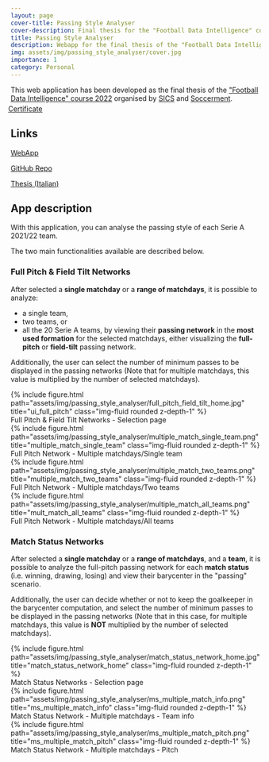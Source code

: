 ```yaml
---
layout: page
cover-title: Passing Style Analyser
cover-description: Final thesis for the "Football Data Intelligence" course 2022 (by SICS and Soccerment)
title: Passing Style Analyser
description: Webapp for the final thesis of the "Football Data Intelligence" course 2022 (by SICS and Soccerment)
img: assets/img/passing_style_analyser/cover.jpg
importance: 1
category: Personal
---
```

This web application has been developed as the final thesis of the ["Football Data Intelligence" course 2022](https://www.sics.it/corso-football-data-intelligence/) organised by [SICS](https://www.sics.it/en/) and [Soccerment](https://soccerment.com/).

<div class="links" style="margin-top: -10px; margin-left: -5px; margin-bottom: 20px">
    <a href="/assets/pdf/certificates/FDI_Certificato_Purificato_Erasmo.pdf" class="btn btn-sm z-depth-0" role="button">Certificate</a>
</div>


## Links

<i class="fa-solid fa-globe"></i> [WebApp](https://erasmopurif-passing-style-analysis--home-xkeymq.streamlit.app/)

<i class="fa-brands fa-github"></i> [GitHub Repo](https://github.com/erasmopurif/passing_style_analysis)

<i class="fa-solid fa-file-pdf"></i> [Thesis (Italian)](/assets/pdf/thesis/purificato_fdi_thesis.pdf)


## App description

With this application, you can analyse the passing style of each Serie A 2021/22 team.

The two main functionalities available are described below.

### Full Pitch & Field Tilt Networks

After selected a **single matchday** or a **range of matchdays**, it is possible to analyze:
* a single team,
* two teams, or
* all the 20 Serie A teams,
by viewing their **passing network** in the **most used formation** for the selected matchdays, either visualizing the **full-pitch** or **field-tilt** passing network.

Additionally, the user can select the number of minimum passes to be displayed in the passing networks (Note that for multiple matchdays, this value is multiplied by the number of selected matchdays).

<!-- Fig: Full Pitch & Field Tilt Networks - Selection page -->
<div class="row">
    <div class="col-sm mt-3 mt-md-0">
        {% include figure.html path="assets/img/passing_style_analyser/full_pitch_field_tilt_home.jpg" title="ui_full_pitch" class="img-fluid rounded z-depth-1" %}
    </div>
</div>
<div class="caption">
    Full Pitch & Field Tilt Networks - Selection page 
</div>

<!-- Fig: Full Pitch Network - Multiple matchdays/Single team -->
<div class="row">
    <div class="col-sm mt-3 mt-md-0">
        {% include figure.html path="assets/img/passing_style_analyser/multiple_match_single_team.png" title="multiple_match_single_team" class="img-fluid rounded z-depth-1" %}
    </div>
</div>
<div class="caption">
    Full Pitch Network - Multiple matchdays/Single team 
</div>

<!-- Fig: Full Pitch Network - Multiple matchdays/Two teams -->
<div class="row">
    <div class="col-sm mt-3 mt-md-0">
        {% include figure.html path="assets/img/passing_style_analyser/multiple_match_two_teams.png" title="multiple_match_two_teams" class="img-fluid rounded z-depth-1" %}
    </div>
</div>
<div class="caption">
    Full Pitch Network - Multiple matchdays/Two teams 
</div>

<!-- Fig: Full Pitch Network - Multiple matchdays/All teams -->
<div class="row">
    <div class="col-sm mt-3 mt-md-0">
        {% include figure.html path="assets/img/passing_style_analyser/multiple_match_all_teams.png" title="mult_match_all_teams" class="img-fluid rounded z-depth-1" %}
    </div>
</div>
<div class="caption">
    Full Pitch Network - Multiple matchdays/All teams 
</div>


### Match Status Networks

After selected a **single matchday** or a **range of matchdays**, and a **team**, it is possible to analyze the full-pitch passing network for each **match status** (i.e. winning, drawing, losing) and view their barycenter in the "passing" scenario.

Additionally, the user can decide whether or not to keep the goalkeeper in the barycenter computation, and select the number of minimum passes to be displayed in the passing networks (Note that in this case, for multiple matchdays, this value is **NOT** multiplied by the number of selected matchdays).

<!-- Fig: Match Status Networks - Selection page -->
<div class="row">
    <div class="col-sm mt-3 mt-md-0">
        {% include figure.html path="assets/img/passing_style_analyser/match_status_network_home.jpg" title="match_status_network_home" class="img-fluid rounded z-depth-1" %}
    </div>
</div>
<div class="caption">
    Match Status Networks - Selection page 
</div>

<!-- Fig: Match Status Network - Multiple matchdays - Team info -->
<div class="row">
    <div class="col-sm mt-3 mt-md-0">
        {% include figure.html path="assets/img/passing_style_analyser/ms_multiple_match_info.png" title="ms_multiple_match_info" class="img-fluid rounded z-depth-1" %}
    </div>
</div>
<div class="caption">
    Match Status Network - Multiple matchdays - Team info 
</div>

<!-- Fig: Match Status Network - Multiple matchdays - Pitch -->
<div class="row">
    <div class="col-sm mt-3 mt-md-0">
        {% include figure.html path="assets/img/passing_style_analyser/ms_multiple_match_pitch.png" title="ms_multiple_match_pitch" class="img-fluid rounded z-depth-1" %}
    </div>
</div>
<div class="caption">
    Match Status Network - Multiple matchdays - Pitch 
</div>